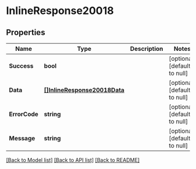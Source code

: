 # InlineResponse20018

## Properties
Name | Type | Description | Notes
------------ | ------------- | ------------- | -------------
**Success** | **bool** |  | [optional] [default to null]
**Data** | [**[]InlineResponse20018Data**](inline_response_200_18_data.md) |  | [optional] [default to null]
**ErrorCode** | **string** |  | [optional] [default to null]
**Message** | **string** |  | [optional] [default to null]

[[Back to Model list]](../README.md#documentation-for-models) [[Back to API list]](../README.md#documentation-for-api-endpoints) [[Back to README]](../README.md)

